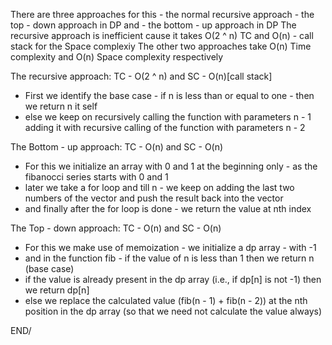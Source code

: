 There are three approaches for this - the normal recursive approach - the top - down approach in DP and - the bottom - up approach in DP
The recursive approach is inefficient cause it takes O(2 ^ n) TC and O(n) - call stack for the Space complexiy
The other two approaches take O(n) Time complexity and O(n) Space complexity respectively

The recursive approach: TC - O(2 ^ n) and SC - O(n)[call stack]
- First we identify the base case - if n is less than or equal to one - then we return n it self
- else we keep on recursively calling the function with parameters n - 1 adding it with recursive calling of the function with parameters n - 2

The Bottom - up approach: TC - O(n) and SC - O(n)
- For this we initialize an array with 0 and 1 at the beginning only - as the fibanocci series starts with 0 and 1
- later we take a for loop and till n - we keep on adding the last two numbers of the vector and push the result back into the vector
- and finally after the for loop is done - we return the value at nth index

The Top - down approach: TC - O(n) and SC - O(n)
- For this we make use of memoization - we initialize a dp array - with -1
- and in the function fib - if the value of n is less than 1 then we return n (base case)
- if the value is already present in the dp array (i.e., if dp[n] is not -1) then we return dp[n]
- else we replace the calculated value (fib(n - 1) + fib(n - 2)) at the nth position in the dp array (so that we need not calculate the value always)

END/
